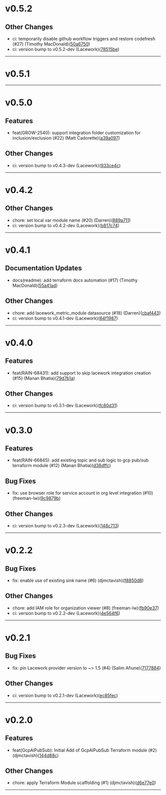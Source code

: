 # v0.5.2

## Other Changes
* ci: temporarily disable github workflow triggers and restore codefresh (#27) (Timothy MacDonald)([50a6750](https://github.com/lacework/terraform-gcp-pub-sub-audit-log/commit/50a675043515f36b2b235339f9ab3c0a1c68adca))
* ci: version bump to v0.5.2-dev (Lacework)([78515be](https://github.com/lacework/terraform-gcp-pub-sub-audit-log/commit/78515be0d148c018db0de2754b6b4e3853ff0e9b))
---
# v0.5.1


---
# v0.5.0

## Features
* feat(GROW-2540): support integration folder customization for inclusion/exclusion (#22) (Matt Cadorette)([a39a097](https://github.com/lacework/terraform-gcp-pub-sub-audit-log/commit/a39a097bee10a64ff620093277c051b376b8ab1d))
## Other Changes
* ci: version bump to v0.4.3-dev (Lacework)([933ce4c](https://github.com/lacework/terraform-gcp-pub-sub-audit-log/commit/933ce4c4dab10e356851d5acb828124cbac89e84))
---
# v0.4.2

## Other Changes
* chore: set local var module name (#20) (Darren)([889a711](https://github.com/lacework/terraform-gcp-pub-sub-audit-log/commit/889a7116a41ce1be088dc76036f8e8c262431a32))
* ci: version bump to v0.4.2-dev (Lacework)([b817c74](https://github.com/lacework/terraform-gcp-pub-sub-audit-log/commit/b817c740a23c6f9ab0300a6cee50fe5223ca05e1))
---
# v0.4.1

## Documentation Updates
* docs(readme): add terraform docs automation (#17) (Timothy MacDonald)([55a41ad](https://github.com/lacework/terraform-gcp-pub-sub-audit-log/commit/55a41ad43c1fbe14fe471ec00a52b409a9a906c5))
## Other Changes
* chore: add lacework_metric_module datasource (#18) (Darren)([cbaf443](https://github.com/lacework/terraform-gcp-pub-sub-audit-log/commit/cbaf443f3161f4757a36940a1ee5ffffc53b0ac4))
* ci: version bump to v0.4.1-dev (Lacework)([64f1987](https://github.com/lacework/terraform-gcp-pub-sub-audit-log/commit/64f19874ceec5c678b184d7941f606ac4f7be31c))
---
# v0.4.0

## Features
* feat(RAIN-68431): add support to skip lacework integration creation (#15) (Manan Bhatia)([79d7b1a](https://github.com/lacework/terraform-gcp-pub-sub-audit-log/commit/79d7b1afd057c2edd7d91adf3545afdef8bcd00f))
## Other Changes
* ci: version bump to v0.3.1-dev (Lacework)([fc80d31](https://github.com/lacework/terraform-gcp-pub-sub-audit-log/commit/fc80d31c7cad75971cbb2a6844bbf2734a23533f))
---
# v0.3.0

## Features
* feat(RAIN-66845): add existing topic and sub logic to gcp pub/sub terraform module (#12) (Manan Bhatia)([d38dffc](https://github.com/lacework/terraform-gcp-pub-sub-audit-log/commit/d38dffc4bc525c4405d89764ee499149f830e78e))
## Bug Fixes
* fix: use browser role for service account in org level integration (#10) (freeman-lw)([9c9879b](https://github.com/lacework/terraform-gcp-pub-sub-audit-log/commit/9c9879b6d63bc5b7f4768f3c5a70bf5997a8aea4))
## Other Changes
* ci: version bump to v0.2.3-dev (Lacework)([148c713](https://github.com/lacework/terraform-gcp-pub-sub-audit-log/commit/148c7139e03a9beb1efcb2dabbf6bdef8a648c0a))
---
# v0.2.2

## Bug Fixes
* fix: enable use of existing sink name (#6) (djmctavish)([f8850d8](https://github.com/lacework/terraform-gcp-pub-sub-audit-log/commit/f8850d835f2de25dee3a3b0024c6161f5634c63d))
## Other Changes
* chore: add IAM role for organization viewer (#8) (freeman-lw)([fb90e37](https://github.com/lacework/terraform-gcp-pub-sub-audit-log/commit/fb90e37db1b0b49b0ae7aadeeed09e59243be089))
* ci: version bump to v0.2.2-dev (Lacework)([4e564f6](https://github.com/lacework/terraform-gcp-pub-sub-audit-log/commit/4e564f64cb2e82915da9d0e2ffab452e0bdc93ab))
---
# v0.2.1

## Bug Fixes
* fix: pin Lacework provider version to ~> 1.5 (#4) (Salim Afiune)([7177884](https://github.com/lacework/terraform-gcp-pub-sub-audit-log/commit/7177884d1b4456192d705f7c00c3c1048c5a5b15))
## Other Changes
* ci: version bump to v0.2.1-dev (Lacework)([ec85fec](https://github.com/lacework/terraform-gcp-pub-sub-audit-log/commit/ec85fece9c4be84ec24ce4c879c4716cacbdf345))
---
# v0.2.0

## Features
* feat(GcpAlPubSub): Initial Add of GcpAlPubSub Terraform module (#2) (djmctavish)([144d88c](https://github.com/lacework/terraform-gcp-pub-sub-audit-log/commit/144d88c8ff700107780bb8dc9dfcc729325d5f94))
## Other Changes
* chore: apply Terraform Module scaffolding (#1) (djmctavish)([d6e77e0](https://github.com/lacework/terraform-gcp-pub-sub-audit-log/commit/d6e77e0135b328b0868f3b690bf26169d30b661e))
---
